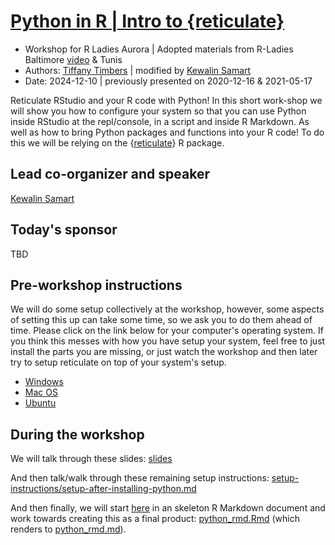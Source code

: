 # [Python in R | Intro to {reticulate}](https://www.meetup.com/rladies-aurora/events/303097762/) 

- Workshop for R Ladies Aurora | Adopted materials from R-Ladies Baltimore [video](https://www.youtube.com/watch?v=U3ByGh8RmSc&t=867s) & Tunis
- Authors: [Tiffany Timbers](https://www.tiffanytimbers.com/) | modified by [Kewalin Samart](https://github.com/KewalinSamart)
- Date: 2024-12-10 | previously presented on 2020-12-16 & 2021-05-17

Reticulate RStudio and your R code with Python! In this short work-shop we will show you how to configure your system so that you can use Python inside RStudio 
at the repl/console, in a script and inside R Markdown. As well as how to bring Python packages and functions into your R code! To do this we will be relying on the {[reticulate](https://rstudio.github.io/reticulate/)} R package.

## Lead co-organizer and speaker
[Kewalin Samart](https://github.com/KewalinSamart)

## Today's sponsor
TBD

## Pre-workshop instructions

We will do some setup collectively at the workshop, however, some aspects of setting this up can take some time, so we ask you to do them ahead of time. Please click on the link below for your computer's operating system. If you think this messes with how you have setup your system, feel free to just install the parts you are missing, or just watch the workshop and then later try to setup reticulate on top of your system's setup.

- [Windows](setup-instructions/windows_install_python.md)
- [Mac OS](setup-instructions/macos_install_python.md)
- [Ubuntu](setup-instructions/ubuntu_install_python.md)

## During the workshop

We will talk through these slides: [slides](slides/20241210-RLA-PythoninR.pdf)

And then talk/walk through these remaining setup instructions: [setup-instructions/setup-after-installing-python.md](setup-instructions/setup-after-installing-python.md)

And then finally, we will start [here](python_rmd_empty.Rmd) in an skeleton 
R Markdown document and work towards creating this as a final product: [python_rmd.Rmd](python_rmd.Rmd) (which renders to [python_rmd.md](python_rmd.md)).

